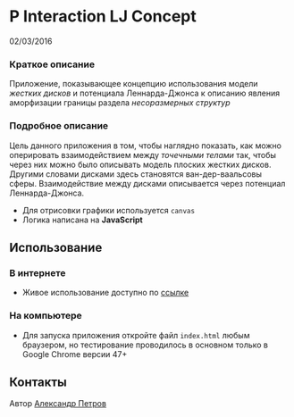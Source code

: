 # P Interaction LJ Concept

02/03/2016

### Краткое описание

Приложение, показывающее концепцию использования модели _жестких дисков_ и потенциала Леннарда-Джонса к описанию явления аморфизации границы раздела _несоразмерных структур_

### Подробное описание

Цель данного приложения в том, чтобы наглядно показать, как можно оперировать взаимодействием между _точечными телами_ так, чтобы через них можно было описывать модель плоских жестких дисков. Другими словами дисками здесь становятся ван-дер-ваальсовы сферы. Взаимодействие между дисками описывается через потенциал Леннарда-Джонса.

* Для отрисовки графики используется `canvas`
* Логика написана на __JavaScript__

## Использование

### В интернете

* Живое использование доступно по [ссылке](https://petrov-aa.github.io/p_interaction_lj_concept)

### На компьютере

* Для запуска приложения откройте файл `index.html` любым браузером, но тестирование проводилось в основном только в Google Chrome версии 47+

## Контакты

Автор [Александр Петров](github.com/petrov-aa)
